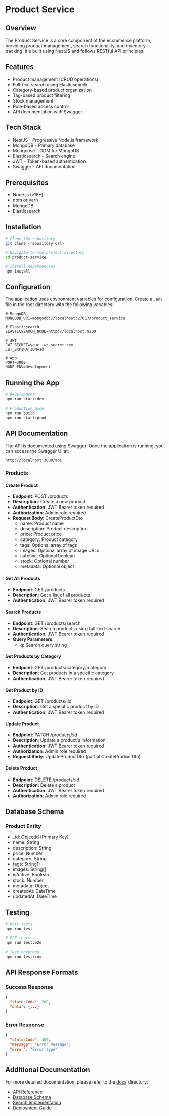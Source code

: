 # Product Service

## Overview
The Product Service is a core component of the ecommerce platform, providing product management, search functionality, and inventory tracking. It's built using NestJS and follows RESTful API principles.

## Features
- Product management (CRUD operations)
- Full-text search using Elasticsearch
- Category-based product organization
- Tag-based product filtering
- Stock management
- Role-based access control
- API documentation with Swagger

## Tech Stack
- NestJS - Progressive Node.js framework
- MongoDB - Primary database
- Mongoose - ODM for MongoDB
- Elasticsearch - Search engine
- JWT - Token-based authentication
- Swagger - API documentation

## Prerequisites
- Node.js (v18+)
- npm or yarn
- MongoDB
- Elasticsearch

## Installation

```bash
# Clone the repository
git clone <repository-url>

# Navigate to the project directory
cd product-service

# Install dependencies
npm install
```

## Configuration

The application uses environment variables for configuration. Create a `.env` file in the root directory with the following variables:

```
# MongoDB
MONGODB_URI=mongodb://localhost:27017/product_service

# Elasticsearch
ELASTICSEARCH_NODE=http://localhost:9200

# JWT
JWT_SECRET=your_jwt_secret_key
JWT_EXPIRATION=1d

# App
PORT=3000
NODE_ENV=development
```

## Running the App

```bash
# Development
npm run start:dev

# Production mode
npm run build
npm run start:prod
```

## API Documentation

The API is documented using Swagger. Once the application is running, you can access the Swagger UI at:

```
http://localhost:3000/api
```

### Products

#### Create Product
- **Endpoint**: POST /products
- **Description**: Create a new product
- **Authentication**: JWT Bearer token required
- **Authorization**: Admin role required
- **Request Body**: CreateProductDto
  - name: Product name
  - description: Product description
  - price: Product price
  - category: Product category
  - tags: Optional array of tags
  - images: Optional array of image URLs
  - isActive: Optional boolean
  - stock: Optional number
  - metadata: Optional object

#### Get All Products
- **Endpoint**: GET /products
- **Description**: Get a list of all products
- **Authentication**: JWT Bearer token required

#### Search Products
- **Endpoint**: GET /products/search
- **Description**: Search products using full-text search
- **Authentication**: JWT Bearer token required
- **Query Parameters**:
  - q: Search query string

#### Get Products by Category
- **Endpoint**: GET /products/category/:category
- **Description**: Get products in a specific category
- **Authentication**: JWT Bearer token required

#### Get Product by ID
- **Endpoint**: GET /products/:id
- **Description**: Get a specific product by ID
- **Authentication**: JWT Bearer token required

#### Update Product
- **Endpoint**: PATCH /products/:id
- **Description**: Update a product's information
- **Authentication**: JWT Bearer token required
- **Authorization**: Admin role required
- **Request Body**: UpdateProductDto (partial CreateProductDto)

#### Delete Product
- **Endpoint**: DELETE /products/:id
- **Description**: Delete a product
- **Authentication**: JWT Bearer token required
- **Authorization**: Admin role required

## Database Schema

### Product Entity
- _id: ObjectId (Primary Key)
- name: String
- description: String
- price: Number
- category: String
- tags: String[]
- images: String[]
- isActive: Boolean
- stock: Number
- metadata: Object
- createdAt: DateTime
- updatedAt: DateTime

## Testing

```bash
# Unit tests
npm run test

# E2E tests
npm run test:e2e

# Test coverage
npm run test:cov
```

## API Response Formats

### Success Response
```json
{
  "statusCode": 200,
  "data": {...}
}
```

### Error Response
```json
{
  "statusCode": 400,
  "message": "Error message",
  "error": "Error type"
}
```

## Additional Documentation

For more detailed documentation, please refer to the [docs](./docs) directory:
- [API Reference](./docs/api-reference.md)
- [Database Schema](./docs/database-schema.md)
- [Search Implementation](./docs/search.md)
- [Deployment Guide](./docs/deployment.md)
